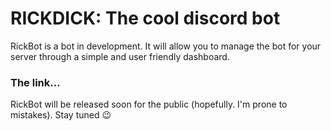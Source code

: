 # RICKDICK: The cool discord bot

RickBot is a bot in development. It will allow you to manage the bot for your server
through a simple and user friendly dashboard.

### The link...
RickBot will be released soon for the public (hopefully. I'm prone to mistakes). Stay tuned :wink:
